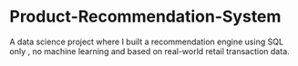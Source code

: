 # Product-Recommendation-System
A data science project where I built a recommendation engine using SQL only , no machine learning and based on real-world retail transaction data.
